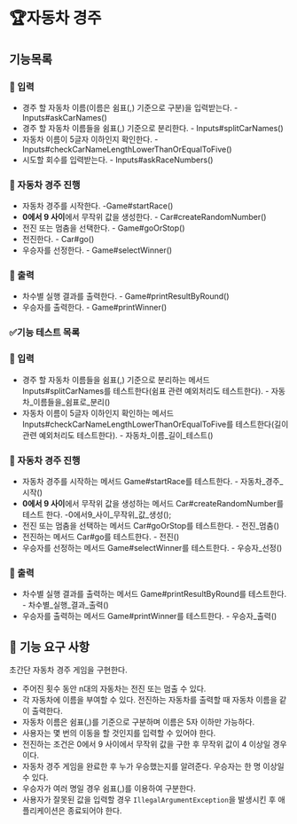 # 🏆자동차 경주

## 기능목록

### 📝 입력
- 경주 할 자동차 이름(이름은 쉼표(,) 기준으로 구분)을 입력받는다. - Inputs#askCarNames()
- 경주 할 자동차 이름들을 쉼표(,) 기준으로 분리한다. - Inputs#splitCarNames()
- 자동차 이름이 5글자 이하인지 확인한다. -Inputs#checkCarNameLengthLowerThanOrEqualToFive()
- 시도할 회수를 입력받는다. - Inputs#askRaceNumbers()

### 🚗 자동차 경주 진행
- 자동차 경주를 시작한다. -Game#startRace()
- **0에서 9 사이**에서 무작위 값을 생성한다. - Car#createRandomNumber()
- 전진 또는 멈춤을 선택한다. - Game#goOrStop()
- 전진한다. - Car#go()
- 우승자를 선정한다. - Game#selectWinner()

### 📃 출력
- 차수별 실행 결과를 출력한다. - Game#printResultByRound()
- 우승자를 출력한다. - Game#printWinner()

### ✅기능 테스트 목록

### 📝 입력
- 경주 할 자동차 이름들을 쉼표(,) 기준으로 분리하는 메서드 Inputs#splitCarNames를 테스트한다(쉼표 관련 예외처리도 테스트한다). - 자동차_이름들을_쉼표로_분리()
- 자동차 이름이 5글자 이하인지 확인하는 메서드 Inputs#checkCarNameLengthLowerThanOrEqualToFive를 테스트한다(길이 관련 예외처리도 테스트한다). - 자동차_이름_길이_테스트()

### 🚗 자동차 경주 진행
- 자동차 경주를 시작하는 메서드 Game#startRace를 테스트한다. - 자동차_경주_시작()
- **0에서 9 사이**에서 무작위 값을 생성하는 메서드 Car#createRandomNumber를 테스트 한다. -0에서9_사이_무작위_값_생성();
- 전진 또는 멈춤을 선택하는 메서드 Car#goOrStop를 테스트한다. - 전진_멈춤()
- 전진하는 메서드 Car#go를 테스트한다. - 전진()
- 우승자를 선정하는 메서드 Game#selectWinner를 테스트한다. - 우승자_선정()

### 📃 출력
- 차수별 실행 결과를 출력하는 메서드 Game#printResultByRound를 테스트한다. - 차수별_실행_결과_출력()
- 우승자를 출력하는 메서드 Game#printWinner를 테스트한다. - 우승자_출력()


## 🚀 기능 요구 사항

초간단 자동차 경주 게임을 구현한다.

- 주어진 횟수 동안 n대의 자동차는 전진 또는 멈출 수 있다.
- 각 자동차에 이름을 부여할 수 있다. 전진하는 자동차를 출력할 때 자동차 이름을 같이 출력한다.
- 자동차 이름은 쉼표(,)를 기준으로 구분하며 이름은 5자 이하만 가능하다.
- 사용자는 몇 번의 이동을 할 것인지를 입력할 수 있어야 한다.
- 전진하는 조건은 0에서 9 사이에서 무작위 값을 구한 후 무작위 값이 4 이상일 경우이다.
- 자동차 경주 게임을 완료한 후 누가 우승했는지를 알려준다. 우승자는 한 명 이상일 수 있다.
- 우승자가 여러 명일 경우 쉼표(,)를 이용하여 구분한다.
- 사용자가 잘못된 값을 입력할 경우 `IllegalArgumentException`을 발생시킨 후 애플리케이션은 종료되어야 한다.